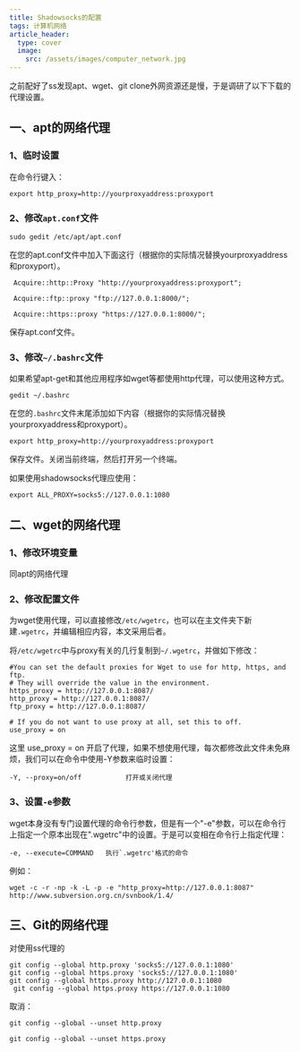 ```yaml
---
title: Shadowsocks的配置
tags: 计算机网络
article_header:
  type: cover
  image:
    src: /assets/images/computer_network.jpg
---
```


之前配好了ss发现apt、wget、git clone外网资源还是慢，于是调研了以下下载的代理设置。

## 一、apt的网络代理

### 1、临时设置

在命令行键入：

```shell
export http_proxy=http://yourproxyaddress:proxyport
```

### 2、修改`apt.conf`文件

```sell
sudo gedit /etc/apt/apt.conf
```

 在您的apt.conf文件中加入下面这行（根据你的实际情况替换yourproxyaddress和proxyport）。

```shell
 Acquire::http::Proxy "http://yourproxyaddress:proxyport";

 Acquire::ftp::proxy "ftp://127.0.0.1:8000/";

 Acquire::https::proxy "https://127.0.0.1:8000/";
```


 保存apt.conf文件。

### 3、修改`~/.bashrc`文件

如果希望apt-get和其他应用程序如wget等都使用http代理，可以使用这种方式。

```shell
gedit ~/.bashrc
```

在您的`.bashrc`文件末尾添加如下内容（根据你的实际情况替换yourproxyaddress和proxyport）。

```shell
export http_proxy=http://yourproxyaddress:proxyport
```

保存文件。关闭当前终端，然后打开另一个终端。

如果使用shadowsocks代理应使用：

```shell
export ALL_PROXY=socks5://127.0.0.1:1080
```

## 二、wget的网络代理

### 1、修改环境变量

同apt的网络代理

### 2、修改配置文件

为wget使用代理，可以直接修改`/etc/wgetrc`，也可以在主文件夹下新建`.wgetrc`，并编辑相应内容，本文采用后者。

将`/etc/wgetrc`中与proxy有关的几行复制到`~/.wgetrc`，并做如下修改：

```
#You can set the default proxies for Wget to use for http, https, and ftp.
# They will override the value in the environment.
https_proxy = http://127.0.0.1:8087/
http_proxy = http://127.0.0.1:8087/
ftp_proxy = http://127.0.0.1:8087/

# If you do not want to use proxy at all, set this to off.
use_proxy = on
```

 这里 use_proxy = on 开启了代理，如果不想使用代理，每次都修改此文件未免麻烦，我们可以在命令中使用-Y参数来临时设置：

```
-Y, --proxy=on/off           打开或关闭代理
```

### 3、设置`-e`参数

wget本身没有专门设置代理的命令行参数，但是有一个"-e"参数，可以在命令行上指定一个原本出现在".wgetrc"中的设置。于是可以变相在命令行上指定代理：

```shell
-e, --execute=COMMAND   执行`.wgetrc'格式的命令
```

例如：

```shell
wget -c -r -np -k -L -p -e "http_proxy=http://127.0.0.1:8087" http://www.subversion.org.cn/svnbook/1.4/
```

## 三、Git的网络代理

对使用ss代理的

```shell
git config --global http.proxy 'socks5://127.0.0.1:1080'
git config --global https.proxy 'socks5://127.0.0.1:1080'
git config --global https.proxy http://127.0.0.1:1080
 git config --global https.proxy https://127.0.0.1:1080
```

取消：

```shell
git config --global --unset http.proxy

git config --global --unset https.proxy
```

